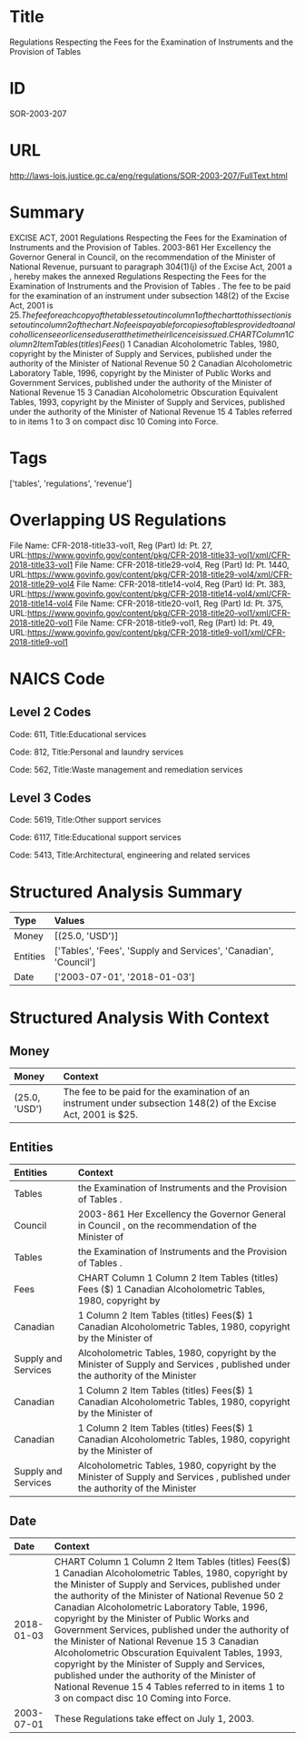 # Title
Regulations Respecting the Fees for the Examination of Instruments and the Provision of Tables


# ID
SOR-2003-207

# URL
http://laws-lois.justice.gc.ca/eng/regulations/SOR-2003-207/FullText.html


# Summary
EXCISE ACT, 2001 Regulations Respecting the Fees for the Examination of Instruments and the Provision of Tables.
2003-861 Her Excellency the Governor General in Council, on the recommendation of the Minister of National Revenue, pursuant to paragraph 304(1)(j) of the  Excise Act, 2001 a , hereby makes the annexed  Regulations Respecting the Fees for the Examination of Instruments and the Provision of Tables .
The fee to be paid for the examination of an instrument under subsection 148(2) of the  Excise Act, 2001  is $25.
The fee for each copy of the tables set out in column 1 of the chart to this section is set out in column 2 of the chart.
No fee is payable for copies of tables provided to an alcohol licensee or licensed user at the time their licence is issued.
CHART Column 1 Column 2 Item Tables (titles) Fees($) 1 Canadian Alcoholometric Tables, 1980, copyright by the Minister of Supply and Services, published under the authority of the Minister of National Revenue 50 2 Canadian Alcoholometric Laboratory Table, 1996, copyright by the Minister of Public Works and Government Services, published under the authority of the Minister of National Revenue 15 3 Canadian Alcoholometric Obscuration Equivalent Tables, 1993, copyright by the Minister of Supply and Services, published under the authority of the Minister of National Revenue 15 4 Tables referred to in items 1 to 3 on compact disc 10 Coming into Force.


# Tags
['tables', 'regulations', 'revenue']


# Overlapping US Regulations
File Name: CFR-2018-title33-vol1, Reg (Part) Id: Pt. 27, URL:https://www.govinfo.gov/content/pkg/CFR-2018-title33-vol1/xml/CFR-2018-title33-vol1
File Name: CFR-2018-title29-vol4, Reg (Part) Id: Pt. 1440, URL:https://www.govinfo.gov/content/pkg/CFR-2018-title29-vol4/xml/CFR-2018-title29-vol4
File Name: CFR-2018-title14-vol4, Reg (Part) Id: Pt. 383, URL:https://www.govinfo.gov/content/pkg/CFR-2018-title14-vol4/xml/CFR-2018-title14-vol4
File Name: CFR-2018-title20-vol1, Reg (Part) Id: Pt. 375, URL:https://www.govinfo.gov/content/pkg/CFR-2018-title20-vol1/xml/CFR-2018-title20-vol1
File Name: CFR-2018-title9-vol1, Reg (Part) Id: Pt. 49, URL:https://www.govinfo.gov/content/pkg/CFR-2018-title9-vol1/xml/CFR-2018-title9-vol1



# NAICS Code
## Level 2 Codes
Code: 611, Title:Educational services

Code: 812, Title:Personal and laundry services

Code: 562, Title:Waste management and remediation services




## Level 3 Codes
Code: 5619, Title:Other support services

Code: 6117, Title:Educational support services

Code: 5413, Title:Architectural, engineering and related services







# Structured Analysis Summary
| Type     | Values                                                           |
|:---------|:-----------------------------------------------------------------|
| Money    | [(25.0, 'USD')]                                                  |
| Entities | ['Tables', 'Fees', 'Supply and Services', 'Canadian', 'Council'] |
| Date     | ['2003-07-01', '2018-01-03']                                     |


# Structured Analysis With Context
 


## Money
| Money         | Context                                                                                                           |
|:--------------|:------------------------------------------------------------------------------------------------------------------|
| (25.0, 'USD') | The fee to be paid for the examination of an instrument under subsection 148(2) of the  Excise Act, 2001  is $25. |


## Entities
| Entities            | Context                                                                                                                       |
|:--------------------|:------------------------------------------------------------------------------------------------------------------------------|
| Tables              | the Examination of Instruments and the Provision of Tables .                                                                  |
| Council             | 2003-861 Her Excellency the Governor General in  Council , on the recommendation of the Minister of                           |
| Tables              | the Examination of Instruments and the Provision of Tables  .                                                                 |
| Fees                | CHART Column 1 Column 2 Item Tables (titles)  Fees ($) 1 Canadian Alcoholometric Tables, 1980, copyright by                   |
| Canadian            | 1 Column 2 Item Tables (titles) Fees($) 1 Canadian Alcoholometric Tables, 1980, copyright by the Minister of                  |
| Supply and Services | Alcoholometric Tables, 1980, copyright by the Minister of Supply and Services , published under the authority of the Minister |
| Canadian            | 1 Column 2 Item Tables (titles) Fees($) 1 Canadian Alcoholometric Tables, 1980, copyright by the Minister of                  |
| Canadian            | 1 Column 2 Item Tables (titles) Fees($) 1 Canadian Alcoholometric Tables, 1980, copyright by the Minister of                  |
| Supply and Services | Alcoholometric Tables, 1980, copyright by the Minister of Supply and Services , published under the authority of the Minister |


## Date
| Date       | Context                                                                                                                                                                                                                                                                                                                                                                                                                                                                                                                                                                                                                                                                        |
|:-----------|:-------------------------------------------------------------------------------------------------------------------------------------------------------------------------------------------------------------------------------------------------------------------------------------------------------------------------------------------------------------------------------------------------------------------------------------------------------------------------------------------------------------------------------------------------------------------------------------------------------------------------------------------------------------------------------|
| 2018-01-03 | CHART Column 1 Column 2 Item Tables (titles) Fees($) 1 Canadian Alcoholometric Tables, 1980, copyright by the Minister of Supply and Services, published under the authority of the Minister of National Revenue 50 2 Canadian Alcoholometric Laboratory Table, 1996, copyright by the Minister of Public Works and Government Services, published under the authority of the Minister of National Revenue 15 3 Canadian Alcoholometric Obscuration Equivalent Tables, 1993, copyright by the Minister of Supply and Services, published under the authority of the Minister of National Revenue 15 4 Tables referred to in items 1 to 3 on compact disc 10 Coming into Force. |
| 2003-07-01 | These Regulations take effect on July 1, 2003.                                                                                                                                                                                                                                                                                                                                                                                                                                                                                                                                                                                                                                 |


